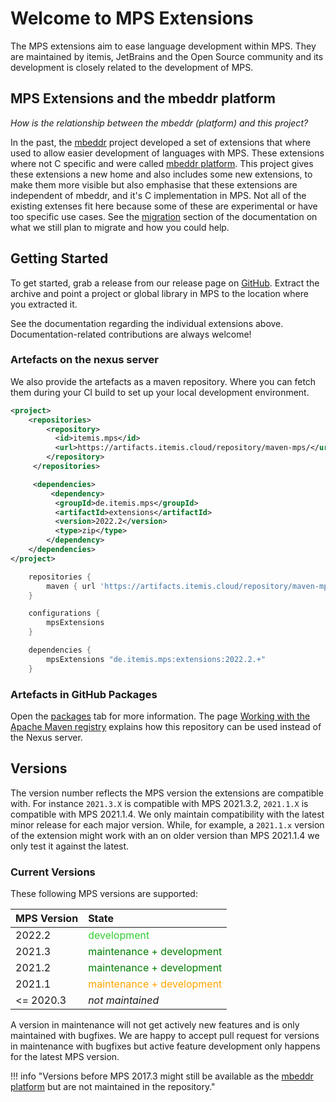 <style>
table tbody tr:nth-child(1) td:nth-child(2) {
   color: limegreen;
}

table tbody tr:nth-child(2) td:nth-child(2),
table tbody tr:nth-child(3) td:nth-child(2) {
   color: green;
}

table tbody tr:nth-child(4)  td:nth-child(2)   {
    color: orange;
}

</style>
# Welcome to MPS Extensions

The MPS extensions aim to ease language development within MPS. They are maintained by itemis, JetBrains and the Open Source community and its development is closely related to the development of MPS.

## MPS Extensions and the mbeddr platform

*How is the relationship between the mbeddr (platform) and this project?*

In the past, the [mbeddr](https://github.com/mbeddr/mbeddr.core) project developed a set of extensions that where used to allow easier development of languages with MPS. These extensions where not C specific and were called [mbeddr platform](http://mbeddr.com/platform.html). This project gives these extensions a new home and also includes some new extensions, to make them more visible but also emphasise that these extensions are independent of mbeddr, and it's C implementation in MPS. Not all of the existing extenses fit here because some of these are experimental or have too specific use cases. See the [migration](Migrating) section of the documentation on what we still plan to migrate and how you could help.

## Getting Started

To get started, grab a release from our release page on [GitHub](https://github.com/JetBrains/MPS-extensions/releases). Extract the archive and point a project or global library in MPS to the location where you extracted it.

See the documentation regarding the individual extensions above. Documentation-related contributions are always welcome!

### Artefacts on the nexus server

We also provide the artefacts as a maven repository. Where you can fetch them during your CI build to set up your local development environment.

```xml  title="Maven: pom.xml"
<project>
	<repositories>
	    <repository>
	      <id>itemis.mps</id>
	      <url>https://artifacts.itemis.cloud/repository/maven-mps/</url>
	    </repository>
	 </repositories>

	 <dependencies>
		 <dependency>
		  <groupId>de.itemis.mps</groupId>
		  <artifactId>extensions</artifactId>
		  <version>2022.2</version>
		  <type>zip</type>
		</dependency>
	</dependencies>
</project>
```

```groovy title="Gradle: build.gradle"
    repositories {
        maven { url 'https://artifacts.itemis.cloud/repository/maven-mps/' }
    }

	configurations {
        mpsExtensions
    }

    dependencies {
        mpsExtensions "de.itemis.mps:extensions:2022.2.+"
    }
```

### Artefacts in GitHub Packages

Open the [packages](https://github.com/orgs/JetBrains/packages?repo_name=MPS-extensions) tab for more information.
The page [Working with the Apache Maven registry](https://docs.github.com/en/packages/working-with-a-github-packages-registry/working-with-the-apache-maven-registry) explains how this repository can be
used instead of the Nexus server.

## Versions

The version number reflects the MPS version the extensions are compatible with. For instance `2021.3.X` is compatible with MPS 2021.3.2, `2021.1.X` is compatible with MPS 2021.1.4. We only maintain compatibility with the latest minor release for each major version. While, for example, a `2021.1.x` version of the extension might work with an on older version than MPS 2021.1.4 we only test it against the latest.

### Current Versions

These following MPS versions are supported:

| MPS Version | State |
|:--|:--|
| 2022.2 | development |
| 2021.3 | maintenance + development |
| 2021.2 |  maintenance + development  |
| 2021.1 |  maintenance + development  |
| <= 2020.3 | *not maintained* |

A version in maintenance will not get actively new features and is only maintained with bugfixes. We are happy to accept pull request for versions in maintenance with bugfixes but active feature development only happens for the latest MPS version.

!!! info "Versions before MPS 2017.3 might still be available as the [mbeddr platform](https://github.com/mbeddr/mbeddr.core) but are not maintained in the repository."
